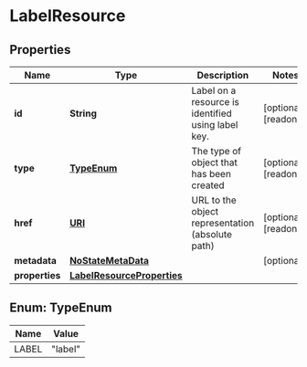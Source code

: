 

# LabelResource

## Properties

| Name | Type | Description | Notes |
| ------------ | ------------- | ------------- | ------------- |
| **id** | **String** | Label on a resource is identified using label key. |  [optional] [readonly] |
| **type** | [**TypeEnum**](#TypeEnum) | The type of object that has been created |  [optional] [readonly] |
| **href** | [**URI**](URI.md) | URL to the object representation (absolute path) |  [optional] [readonly] |
| **metadata** | [**NoStateMetaData**](NoStateMetaData.md) |  |  [optional] |
| **properties** | [**LabelResourceProperties**](LabelResourceProperties.md) |  |  |



## Enum: TypeEnum

| Name | Value |
| ---- | -----
| LABEL | &quot;label&quot; |


